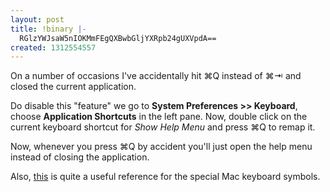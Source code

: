 ```yaml
---
layout: post
title: !binary |-
  RGlzYWJsaW5nIOKMmFEgQXBwbGljYXRpb24gUXVpdA==
created: 1312554557
---
```

On a number of occasions I've accidentally hit ⌘Q instead of ⌘⇥ and closed the current application.

Do disable this "feature" we go to <strong>System Preferences >> Keyboard</strong>, choose <strong>Application Shortcuts</strong> in the left pane. Now, double click on the current keyboard shortcut for <em>Show Help Menu</em> and press ⌘Q to remap it.

Now, whenever you press ⌘Q by accident you'll just open the help menu instead of closing the application.

Also, <a href="http://macbiblioblog.blogspot.com/2005/05/special-key-symbols.html">this</a> is quite a useful reference for the special Mac keyboard symbols.
